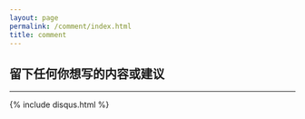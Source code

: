```yaml
---
layout: page
permalink: /comment/index.html
title: comment
---
```


## 留下任何你想写的内容或建议

------

{% include disqus.html %} 